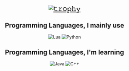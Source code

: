 <h2 align="center">
<p align="center">
  
[![𝚝𝚛𝚘𝚙𝚑𝚢](https://github-profile-trophy.vercel.app/?username=arrayee&column=8&margin-w=20&margin-h=0&no-bg=true&no-frame=true&theme=dark_dimmed)](https://github.com/arrayee)

<h2 align="center">Programming Languages, I mainly use</h2>
<p align="center">
  <img alt="Lua" src="https://img.shields.io/badge/lua-%232C2D72.svg?style=for-the-badge&logo=lua&logoColor=white"></a> 
  <img alt="Python" src="https://img.shields.io/badge/python-3670A0?style=for-the-badge&logo=python&logoColor=ffdd54"></a> 
</p>

<h2 align="center">Programming Languages, I'm learning</h2>
<p align="center">
  <img alt="Java" src="https://img.shields.io/badge/java-%23ED8B00.svg?style=for-the-badge&logo=java&logoColor=white"></a> 
  <img alt="C++" src="https://img.shields.io/badge/-C++-090909?style=for-the-badge&logo=C%2b%2b&logoColor=6296CC"></a> 
</p>
